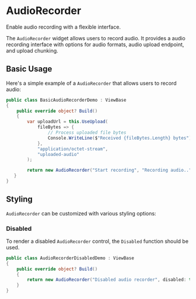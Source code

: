 # AudioRecorder

<Ingress>
Enable audio recording with a flexible interface.
</Ingress>

The `AudioRecorder` widget allows users to record audio. It provides a audio recording interface with options for audio formats, audio upload endpoint, and upload chunking.

## Basic Usage

Here's a simple example of a `AudioRecorder` that allows users to record audio:

```csharp demo-below
public class BasicAudioRecorderDemo : ViewBase
{
    public override object? Build()
    {
        var uploadUrl = this.UseUpload(
            fileBytes => {
                // Process uploaded file bytes
                Console.WriteLine($"Received {fileBytes.Length} bytes");
            },
            "application/octet-stream",
            "uploaded-audio"
        );

        return new AudioRecorder("Start recording", "Recording audio..").UploadUrl(uploadUrl.Value).ChunkInterval(3000);
   }     
}    
```

## Styling

`AudioRecorder` can be customized with various styling options:

### Disabled

To render a disabled `AudioRecorder` control, the `Disabled` function should be used.

```csharp demo-below
public class AudioRecorderDisabledDemo : ViewBase
{
    public override object? Build()
    {
        return new AudioRecorder("Disabled audio recorder", disabled: true);
    }
}    
```

<WidgetDocs Type="Ivy.AudioRecorder" ExtensionTypes="Ivy.AudioRecorderExtensions" SourceUrl="https://github.com/Ivy-Interactive/Ivy-Framework/blob/main/Ivy/Widgets/AudioRecorder.cs"/>